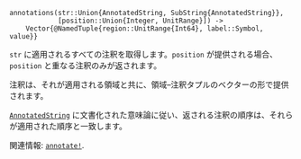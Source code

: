 ```
annotations(str::Union{AnnotatedString, SubString{AnnotatedString}},
            [position::Union{Integer, UnitRange}]) ->
    Vector{@NamedTuple{region::UnitRange{Int64}, label::Symbol, value}}
```

`str` に適用されるすべての注釈を取得します。`position` が提供される場合、`position` と重なる注釈のみが返されます。

注釈は、それが適用される領域と共に、領域–注釈タプルのベクターの形で提供されます。

[`AnnotatedString`](@ref) に文書化された意味論に従い、返される注釈の順序は、それらが適用された順序と一致します。

関連情報: [`annotate!`](@ref).
